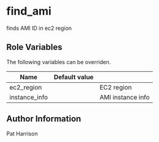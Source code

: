 find_ami
=========

finds AMI ID in ec2 region

Role Variables
--------------

The following variables can be overriden.

| Name                    | Default value         |                                                                                  |
|-------------------------|-----------------------|----------------------------------------------------------------------------------|
| ec2_region              |                       | EC2 region                                                                       |
| instance_info           |                       | AMI instance info                                                                |

Author Information
------------------

Pat Harrison
